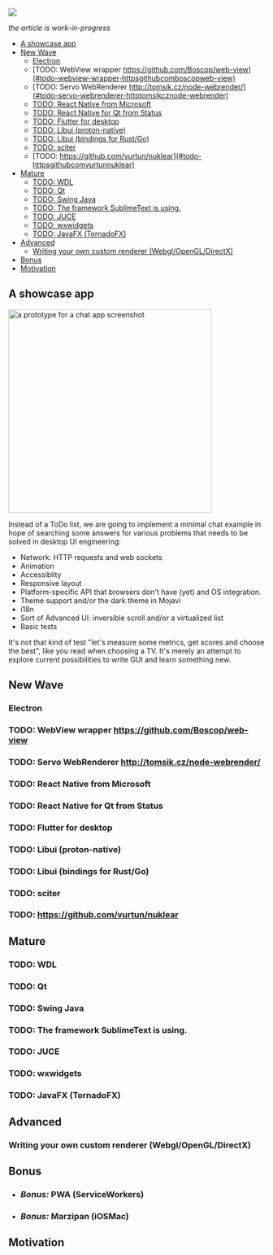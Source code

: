 [![](https://img.shields.io/badge/desktopui-slack-green.svg?logo=slack)](https://join.slack.com/t/desktopui/shared_invite/enQtNTE4NjEyNTA1MzE5LTczZWYzZGQ4YWVhNmFjMWE1N2U2M2FjOGVmYjljMTkyM2I3NjM2OWVhNmNhYTBkZWQxODcxMWY3ZDlhM2YzY2Q)

_the article is work-in-progress_

- [A showcase app](#a-showcase-app)
- [New Wave](#new-wave)
  - [Electron](#electron)
  - [TODO: WebView wrapper https://github.com/Boscop/web-view](#todo-webview-wrapper-httpsgithubcomboscopweb-view)
  - [TODO: Servo WebRenderer http://tomsik.cz/node-webrender/](#todo-servo-webrenderer-httptomsikcznode-webrender)
  - [TODO: React Native from Microsoft](#todo-react-native-from-microsoft)
  - [TODO: React Native for Qt from Status](#todo-react-native-for-qt-from-status)
  - [TODO: Flutter for desktop](#todo-flutter-for-desktop)
  - [TODO: Libui (proton-native)](#todo-libui-proton-native)
  - [TODO: Libui (bindings for Rust/Go)](#todo-libui-bindings-for-rustgo)
  - [TODO: sciter](#todo-sciter)
  - [TODO: https://github.com/vurtun/nuklear](#todo-httpsgithubcomvurtunnuklear)
- [Mature](#mature)
  - [TODO: WDL](#todo-wdl)
  - [TODO: Qt](#todo-qt)
  - [TODO: Swing Java](#todo-swing-java)
  - [TODO: The framework SublimeText is using.](#todo-the-framework-sublimetext-is-using)
  - [TODO: JUCE](#todo-juce)
  - [TODO: wxwidgets](#todo-wxwidgets)
  - [TODO: JavaFX (TornadoFX)](#todo-javafx-tornadofx)
- [Advanced](#advanced)
  - [Writing your own custom renderer (Webgl/OpenGL/DirectX)](#writing-your-own-custom-renderer-webglopengldirectx)
- [Bonus](#bonus)
- [Motivation](#motivation)

## A showcase app

<img src="https://user-images.githubusercontent.com/1004115/50629735-e37d0d80-0f4e-11e9-9c2e-3081e943879e.png" alt="a prototype for a chat app screenshot" width="400"  />

Instead of a ToDo list, we are going to implement a minimal chat example in hope of searching some answers for various problems that needs to be solved in desktop UI engineering:

- Network: HTTP requests and web sockets
- Animation
- Accessiblity
- Responsive layout
- Platform-specific API that browsers don't have (yet) and OS integration.
- Theme support and/or the dark theme in Mojavi
- i18n
- Sort of Advanced UI: inversible scroll and/or a virtualized list
- Basic tests

It's not that kind of test "let's measure some metrics, get scores and choose the best", like you read when choosing a TV. It's merely an attempt
to explore current possibilities to write GUI and learn something new.

## New Wave

### Electron

### TODO: WebView wrapper https://github.com/Boscop/web-view

### TODO: Servo WebRenderer http://tomsik.cz/node-webrender/

### TODO: React Native from Microsoft

### TODO: React Native for Qt from Status

### TODO: Flutter for desktop

### TODO: Libui (proton-native)

### TODO: Libui (bindings for Rust/Go)

### TODO: sciter

### TODO: https://github.com/vurtun/nuklear

## Mature

### TODO: WDL

### TODO: Qt

### TODO: Swing Java

### TODO: The framework SublimeText is using.

### TODO: JUCE

### TODO: wxwidgets

### TODO: JavaFX (TornadoFX)

## Advanced

### Writing your own custom renderer (Webgl/OpenGL/DirectX)

## Bonus

- ### _Bonus:_ PWA (ServiceWorkers)
- ### _Bonus:_ Marzipan (iOSMac)

## Motivation

